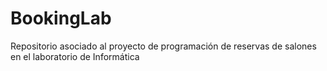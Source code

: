 # BookingLab
Repositorio asociado al proyecto de programación de reservas de salones en el laboratorio de Informática
